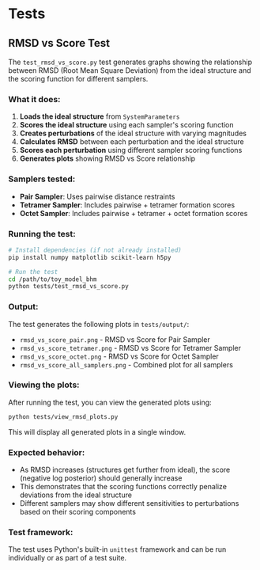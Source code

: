 # Tests

## RMSD vs Score Test

The `test_rmsd_vs_score.py` test generates graphs showing the relationship between RMSD (Root Mean Square Deviation) from the ideal structure and the scoring function for different samplers.

### What it does:

1. **Loads the ideal structure** from `SystemParameters`
2. **Scores the ideal structure** using each sampler's scoring function
3. **Creates perturbations** of the ideal structure with varying magnitudes
4. **Calculates RMSD** between each perturbation and the ideal structure
5. **Scores each perturbation** using different sampler scoring functions
6. **Generates plots** showing RMSD vs Score relationship

### Samplers tested:

- **Pair Sampler**: Uses pairwise distance restraints
- **Tetramer Sampler**: Includes pairwise + tetramer formation scores
- **Octet Sampler**: Includes pairwise + tetramer + octet formation scores

### Running the test:

```bash
# Install dependencies (if not already installed)
pip install numpy matplotlib scikit-learn h5py

# Run the test
cd /path/to/toy_model_bhm
python tests/test_rmsd_vs_score.py
```

### Output:

The test generates the following plots in `tests/output/`:

- `rmsd_vs_score_pair.png` - RMSD vs Score for Pair Sampler
- `rmsd_vs_score_tetramer.png` - RMSD vs Score for Tetramer Sampler
- `rmsd_vs_score_octet.png` - RMSD vs Score for Octet Sampler
- `rmsd_vs_score_all_samplers.png` - Combined plot for all samplers

### Viewing the plots:

After running the test, you can view the generated plots using:

```bash
python tests/view_rmsd_plots.py
```

This will display all generated plots in a single window.

### Expected behavior:

- As RMSD increases (structures get further from ideal), the score (negative log posterior) should generally increase
- This demonstrates that the scoring functions correctly penalize deviations from the ideal structure
- Different samplers may show different sensitivities to perturbations based on their scoring components

### Test framework:

The test uses Python's built-in `unittest` framework and can be run individually or as part of a test suite.

